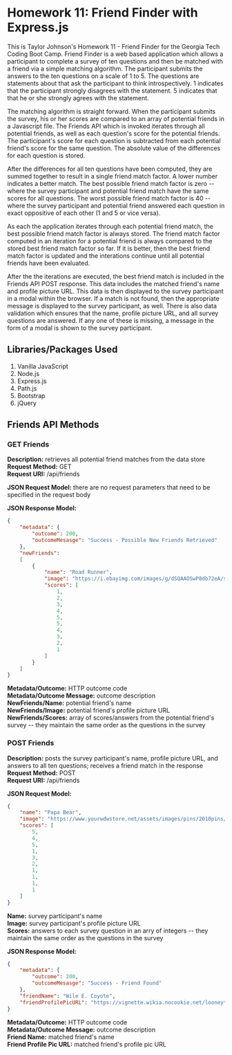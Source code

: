 # Homework 11: Friend Finder with Express.js
This is Taylor Johnson's Homework 11 - Friend Finder for the Georgia Tech Coding Boot Camp. Friend Finder is a web based application which allows a participant to complete a survey of ten questions and then be matched with a friend via a simple matching algorithm. The participant submits the answers to the ten questions on a scale of 1 to 5. The questions are statements about that ask the participant to think introspectively. 1 indicates that the participant strongly disagrees with the statement. 5 indicates that that he or she strongly agrees with the statement. 

The matching algorithm is straight forward. When the participant submits the survey, his or her scores are compared to an array of potential friends in a Javascript file. The Friends API which is invoked iterates through all potential friends, as well as each question's score for the potential friends. The participant's score for each question is subtracted from each potential friend's score for the same question. The absolute value of the differences for each question is stored.

After the differences for all ten questions have been computed, they are summed together to result in a single friend match factor. A lower number indicates a better match. The best possible friend match factor is zero -- where the survey participant and potential friend match have the same scores for all questions. The worst possible friend match factor is 40 -- where the survey participant and potential friend answered each question in exact oppositive of each other (1 and 5 or vice versa).

As each the application iterates through each potential friend match, the best possible friend match factor is always stored. The friend match factor computed in an iteration for a potential friend is always compared to the stored best friend match factor so far. If it is better, then the best friend match factor is updated and the interations continue until all potential friends have been evaluated.

After the the iterations are executed, the best friend match is included in the Friends API POST response. This data includes the matched friend's name and profile picture URL. This data is then displayed to the survey participant in a modal within the browser. If a match is not found, then the appropriate message is displayed to the survey participant, as well. There is also data validation which ensures that the name, profile picture URL, and all survey questions are answered. If any one of these is missing, a message in the form of a modal is shown to the survey participant.

## Libraries/Packages Used
1. Vanilla JavaScript
2. Node.js
3. Express.js
4. Path.js
5. Bootstrap
6. jQuery

## Friends API Methods

### GET Friends
**Description:** retrieves all potential friend matches from the data store\
**Request Method:** GET\
**Request URI:** /api/friends

**JSON Request Model:** there are no request parameters that need to be specified in the request body

**JSON Response Model:**
```json
{
    "metadata": {
        "outcome": 200,
        "outcomeMesasge": "Success - Possible New Friends Retrieved"
    },
    "newFriends":
    [
        {
            "name": "Road Runner",
            "image": "https://i.ebayimg.com/images/g/dSQAAOSwP8db72eA/s-l300.jpg",
            "scores": [
                1,
                2,
                3,
                4,
                5,
                5,
                4,
                3,
                2,
                1
            ]
        }
    ]
}
```

**Metadata/Outcome:** HTTP outcome code\
**Metadata/Outcome Message:** outcome description\
**NewFriends/Name:** potential friend's name\
**NewFriends/Image:** potential friend's profile picture URL\
**NewFriends/Scores:** array of scores/answers from the potential friend's survey -- they maintain the same order as the questions in the survey

### POST Friends
**Description:** posts the survey participant's name, profile picture URL, and answers to all ten questions; receives a friend match in the response
**Request Method:** POST\
**Request URI:** /api/friends

**JSON Request Model:**
```json
{
    "name": "Papa Bear",
    "image": "https://www.yourwdwstore.net/assets/images/pins/2010pins/09sept/400000479019.jpg",
    "scores": [
        5,
        4,
        5,
        1,
        3,
        2,
        1,
        1,
        1,
        1
    ]
}
```

**Name:** survey participant's name\
**Image:** survey participant's profile picture URL\
**Scores:** answers to each survey question in an arry of integers -- they maintain the same order as the questions in the survey

**JSON Response Model:**
```json
{
    "metadata": {
        "outcome": 200,
        "outcomeMesasge": "Success - Friend Found"
    },
    "friendName": "Wile E. Coyote",
    "friendProfilePicURL": "https://vignette.wikia.nocookie.net/looneytunes/images/7/7f/Coyote.gif/revision/latest?cb=20060219181853"
}
```

**Metadata/Outcome:** HTTP outcome code\
**Metadata/Outcome Message:** outcome description\
**Friend Name:** matched friend's name\
**Friend Profile Pic URL:** matched friend's profile pic URL

